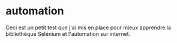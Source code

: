 # automation

Ceci est un petit test que j'ai mis en place pour mieux apprendre la bibliothèque Sélénium et l'automation sur internet.

